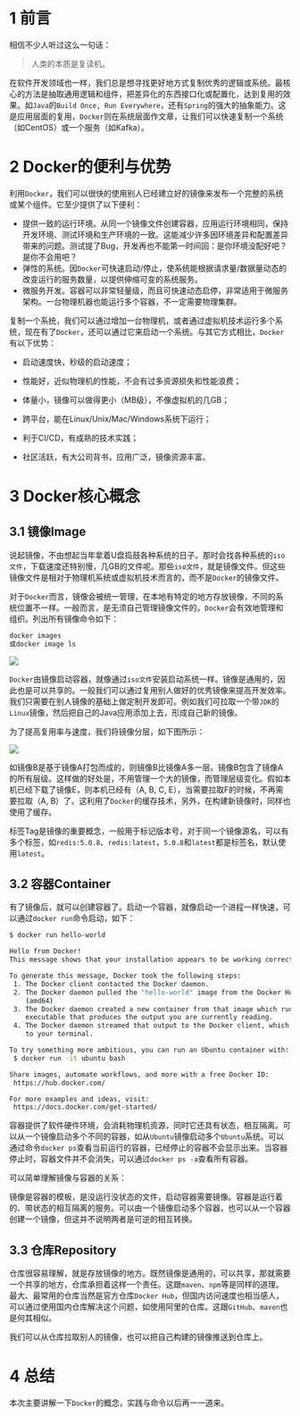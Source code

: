 # 1 前言

相信不少人听过这么一句话：

> 人类的本质是复读机。

在软件开发领域也一样，我们总是想寻找更好地方式复制优秀的逻辑或系统。最核心的方法是抽取通用逻辑和组件，把差异化的东西接口化或配置化，达到复用的效果。如`Java`的`Build Once, Run Everywhere`，还有`Spring`的强大的抽象能力。这是应用层面的复用，`Docker`则在系统层面作文章，让我们可以快速复制一个系统（如CentOS）或一个服务（如Kafka）。



# 2 Docker的便利与优势

利用`Docker`，我们可以很快的使用别人已经建立好的镜像来发布一个完整的系统或某个组件。它至少提供了以下便利：

- 提供一致的运行环境。从同一个镜像文件创建容器，应用运行环境相同，保持开发环境、测试环境和生产环境的一致。这能减少许多因环境差异和配置差异带来的问题。测试提了Bug，开发再也不能第一时间回：是你环境没配好吧？是你不会用吧？
- 弹性的系统。因`Docker`可快速启动/停止，使系统能根据请求量/数据量动态的改变运行的服务数量，以提供伸缩可变的系统服务。
- 微服务开发。容器可以非常轻量级，而且可快速动态启停，非常适用于微服务架构。一台物理机器也能运行多个容器，不一定需要物理集群。



复制一个系统，我们可以通过增加一台物理机，或者通过虚拟机技术运行多个系统，现在有了`Docker`，还可以通过它来启动一个系统。与其它方式相比，`Docker`有以下优势：

- 启动速度快，秒级的启动速度；

- 性能好，近似物理机的性能，不会有过多资源损失和性能浪费；

- 体量小，镜像可以做得更小（MB级），不像虚拟机的几GB；

- 跨平台，能在Linux/Unix/Mac/Windows系统下运行；

- 利于CI/CD，有成熟的技术实践；

- 社区活跃，有大公司背书，应用广泛，镜像资源丰富。



# 3 Docker核心概念

## 3.1 镜像Image

说起镜像，不由想起当年拿着U盘捣鼓各种系统的日子。那时会找各种系统的`iso文件`，下载速度还特别慢，几GB的文件呢。那些`iso文件`，就是镜像文件。但这些镜像文件是相对于物理机系统或虚拟机技术而言的，而不是`Docker`的镜像文件。

对于`Docker`而言，镜像会被统一管理，在本地有特定的地方存放镜像，不同的系统位置不一样。一般而言，是无须自己管理镜像文件的，`Docker`会有效地管理和组织。列出所有镜像命令如下：

```bash
docker images
或docker image ls
```

![](https://pkslow.oss-cn-shenzhen.aliyuncs.com/images/2020/06/docker.concept.images.png)

`Docker`由镜像启动容器，就像通过`iso文件`安装启动系统一样。镜像是通用的，因此也是可以共享的。一般我们可以通过复用别人做好的优秀镜像来提高开发效率。我们只需要在别人镜像的基础上做定制开发即可。例如我们可拉取一个带`JDK`的`Linux`镜像，然后把自己的Java应用添加上去，形成自己新的镜像。



为了提高复用率与速度，我们将镜像分层，如下图所示：

![](https://pkslow.oss-cn-shenzhen.aliyuncs.com/images/2020/06/docker.concept.layers.png)

如镜像B是基于镜像A打包而成的，则镜像B比镜像A多一层。镜像B包含了镜像A的所有层级。这样做的好处是，不用管理一个大的镜像，而管理层级变化。假如本机已经下载了镜像E，则本机已经有（A, B, C, E），当需要拉取F的时候，不再需要拉取（A, B）了。这利用了`Docker`的缓存技术，另外，在构建新镜像时，同样也使用了缓存。



标签Tag是镜像的重要概念，一般用于标记版本号，对于同一个镜像源名，可以有多个标签，如`redis:5.0.8`、`redis:latest`，`5.0.8`和`latest`都是标签名，默认使用`latest`。



## 3.2 容器Container

有了镜像后，就可以创建容器了。启动一个容器，就像启动一个进程一样快速，可以通过`docker run`命令启动，如下：

```bash
$ docker run hello-world

Hello from Docker!
This message shows that your installation appears to be working correctly.

To generate this message, Docker took the following steps:
 1. The Docker client contacted the Docker daemon.
 2. The Docker daemon pulled the "hello-world" image from the Docker Hub.
    (amd64)
 3. The Docker daemon created a new container from that image which runs the
    executable that produces the output you are currently reading.
 4. The Docker daemon streamed that output to the Docker client, which sent it
    to your terminal.

To try something more ambitious, you can run an Ubuntu container with:
 $ docker run -it ubuntu bash

Share images, automate workflows, and more with a free Docker ID:
 https://hub.docker.com/

For more examples and ideas, visit:
 https://docs.docker.com/get-started/
```

容器提供了软件硬件环境，会消耗物理机资源，同时它还具有状态，相互隔离。可以从一个镜像启动多个不同的容器，如从`Ubuntu`镜像启动多个`Ubuntu`系统。可以通过命令`docker ps`查看当前运行的容器，已经停止的容器不会显示出来。当容器停止时，容器文件并不会消失，可以通过`docker ps -a`查看所有容器。



可以简单理解镜像与容器的关系：

镜像是容器的模板，是没运行没状态的文件，启动容器需要镜像。容器是运行着的、带状态的相互隔离的服务。可以由一个镜像启动多个容器，也可以从一个容器创建一个镜像，但这并不说明两者是可逆的相互转换。



## 3.3 仓库Repository

仓库很容易理解，就是存放镜像的地方。既然镜像是通用的，可以共享，那就需要一个共享的地方，仓库承担着这样一个责任。这跟`maven`、`npm`等是同样的道理。最大、最常用的仓库当然是官方仓库`Docker Hub`，但国内访问速度也相当感人，可以通过使用国内仓库解决这个问题，如使用阿里的仓库。这跟`GitHub`、`maven`也是何其相似。

我们可以从仓库拉取别人的镜像，也可以把自己构建的镜像推送到仓库上。



# 4 总结

本次主要讲解一下`Docker`的概念，实践与命令以后再一一道来。

